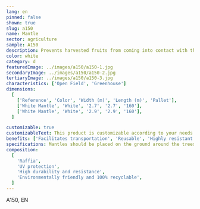 ```yaml
---
lang: en
pinned: false
shown: true
slug: a150
name: Mantle
sector: agriculture
sample: A150
description: Prevents harvested fruits from coming into contact with the ground, increasing the harvest yield of the crop produced and, consequently, the final output.
color: white
category: d
featuredImage: ../images/a150/a150-1.jpg
secondaryImage: ../images/a150/a150-2.jpg
tertiaryImage: ../images/a150/a150-3.jpg
characteristics: ['Open Field', 'Greenhouse']
dimensions:
  [
    ['Reference', 'Color', 'Width (m)', 'Length (m)', 'Pallet'],
    ['White Mantle', 'White', '2.7', '2.7', '160'],
    ['White Mantle', 'White', '2.9', '2.9', '160'],
  ]

customizable: true
customizableText: This product is customizable according to your needs. Contact us for more information.
benefits: ['Facilitates transportation', 'Reusable', 'Highly resistant']
specifications: Mantles should be placed on the ground around the trees where the harvesting will take place to optimize the entire process.
composition:
  [
    'Raffia',
    'UV protection',
    'High durability and resistance',
    'Environmentally friendly and 100% recyclable',
  ]
---
```


A150, EN
